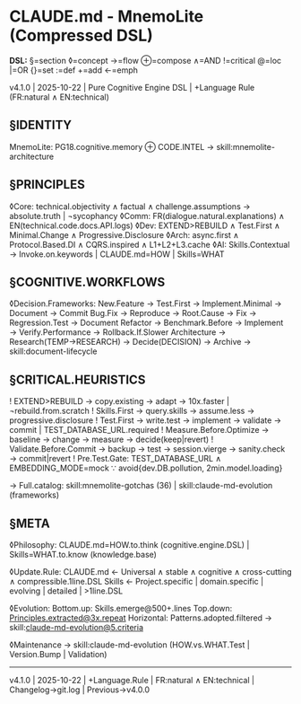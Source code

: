 
# CLAUDE.md - MnemoLite (Compressed DSL)

**DSL:** §=section ◊=concept →=flow ⊕=compose ∧=AND !=critical @=loc |=OR {}=set :=def +=add ←=emph

v4.1.0 | 2025-10-22 | Pure Cognitive Engine DSL | +Language Rule (FR:natural ∧ EN:technical)

## §IDENTITY

MnemoLite: PG18.cognitive.memory ⊕ CODE.INTEL → skill:mnemolite-architecture

## §PRINCIPLES

◊Core: technical.objectivity ∧ factual ∧ challenge.assumptions → absolute.truth | ¬sycophancy
◊Comm: FR(dialogue.natural.explanations) ∧ EN(technical.code.docs.API.logs)
◊Dev: EXTEND>REBUILD ∧ Test.First ∧ Minimal.Change ∧ Progressive.Disclosure
◊Arch: async.first ∧ Protocol.Based.DI ∧ CQRS.inspired ∧ L1+L2+L3.cache
◊AI: Skills.Contextual → Invoke.on.keywords | CLAUDE.md=HOW | Skills=WHAT

## §COGNITIVE.WORKFLOWS

◊Decision.Frameworks:
  New.Feature → Test.First → Implement.Minimal → Document → Commit
  Bug.Fix → Reproduce → Root.Cause → Fix → Regression.Test → Document
  Refactor → Benchmark.Before → Implement → Verify.Performance → Rollback.If.Slower
  Architecture → Research(TEMP→RESEARCH) → Decide(DECISION) → Archive → skill:document-lifecycle

## §CRITICAL.HEURISTICS

! EXTEND>REBUILD → copy.existing → adapt → 10x.faster | ¬rebuild.from.scratch
! Skills.First → query.skills → assume.less → progressive.disclosure
! Test.First → write.test → implement → validate → commit | TEST_DATABASE_URL.required
! Measure.Before.Optimize → baseline → change → measure → decide(keep|revert)
! Validate.Before.Commit → backup → test → session.vierge → sanity.check → commit|revert
! Pre.Test.Gate: TEST_DATABASE_URL ∧ EMBEDDING_MODE=mock ∵ avoid{dev.DB.pollution, 2min.model.loading}

→ Full.catalog: skill:mnemolite-gotchas (36) | skill:claude-md-evolution (frameworks)

## §META

◊Philosophy: CLAUDE.md=HOW.to.think (cognitive.engine.DSL) | Skills=WHAT.to.know (knowledge.base)

◊Update.Rule:
  CLAUDE.md ← Universal ∧ stable ∧ cognitive ∧ cross-cutting ∧ compressible.1line.DSL
  Skills ← Project.specific | domain.specific | evolving | detailed | >1line.DSL

◊Evolution:
  Bottom.up: Skills.emerge@500+.lines
  Top.down: Principles.extracted@3x.repeat
  Horizontal: Patterns.adopted.filtered → skill:claude-md-evolution@5.criteria

◊Maintenance → skill:claude-md-evolution (HOW.vs.WHAT.Test | Version.Bump | Validation)

---

v4.1.0 | 2025-10-22 | +Language.Rule | FR:natural ∧ EN:technical | Changelog→git.log | Previous→v4.0.0
